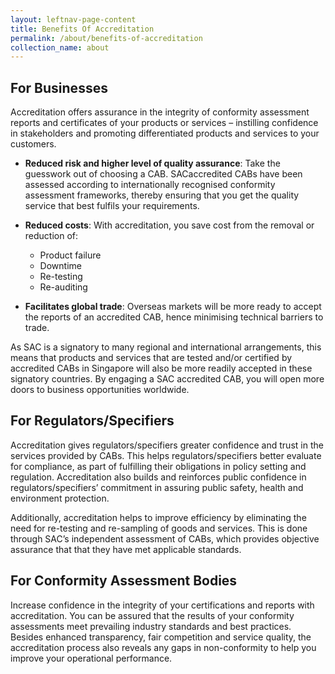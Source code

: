 ```yaml
---
layout: leftnav-page-content
title: Benefits Of Accreditation
permalink: /about/benefits-of-accreditation
collection_name: about
---
```


## For Businesses

Accreditation offers assurance in the integrity of conformity assessment reports and certificates of your products or services – instilling confidence in stakeholders and promoting differentiated products and services to your customers. 

* **Reduced risk and higher level of quality assurance**: Take the guesswork out of choosing a CAB. SACaccredited CABs have been assessed according to internationally recognised conformity assessment frameworks, thereby ensuring that you get the quality service that best fulfils your requirements.  

* **Reduced costs**: With accreditation, you save cost from the removal or reduction of: 
  * Product failure  
  * Downtime  
  * Re-testing  
  * Re-auditing  
  
* **Facilitates global trade**: Overseas markets will be more ready to accept  the reports of an accredited CAB, hence minimising technical barriers to trade.
 
As SAC is a signatory to many regional and international arrangements, this means that products and services that are tested and/or certified by accredited CABs in Singapore will also be more readily accepted in these signatory countries. By engaging a SAC accredited CAB, you will open more doors to business opportunities worldwide.

## For Regulators/Specifiers

Accreditation gives regulators/specifiers greater confidence and trust in the services provided by CABs. This helps regulators/specifiers better evaluate for compliance, as part of fulfilling their obligations in policy setting and regulation. Accreditation also builds and reinforces public confidence in regulators/specifiers’ commitment in assuring public safety, health and environment protection.

Additionally, accreditation helps to improve efficiency by eliminating the need for re-testing and re-sampling of goods and services. This is done through SAC’s independent assessment of CABs, which provides objective assurance that that they have met applicable standards.

## For Conformity  Assessment Bodies

Increase confidence in the integrity of your certifications and reports with accreditation. You can be assured that the results of your conformity assessments meet prevailing industry standards and best practices. Besides enhanced transparency, fair competition and service quality, the accreditation process also reveals any gaps in non-conformity to help you improve your operational performance.
